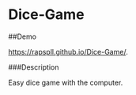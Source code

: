 # Dice-Game

##Demo

https://rapspll.github.io/Dice-Game/.



###Description

Easy dice game with the computer. 

